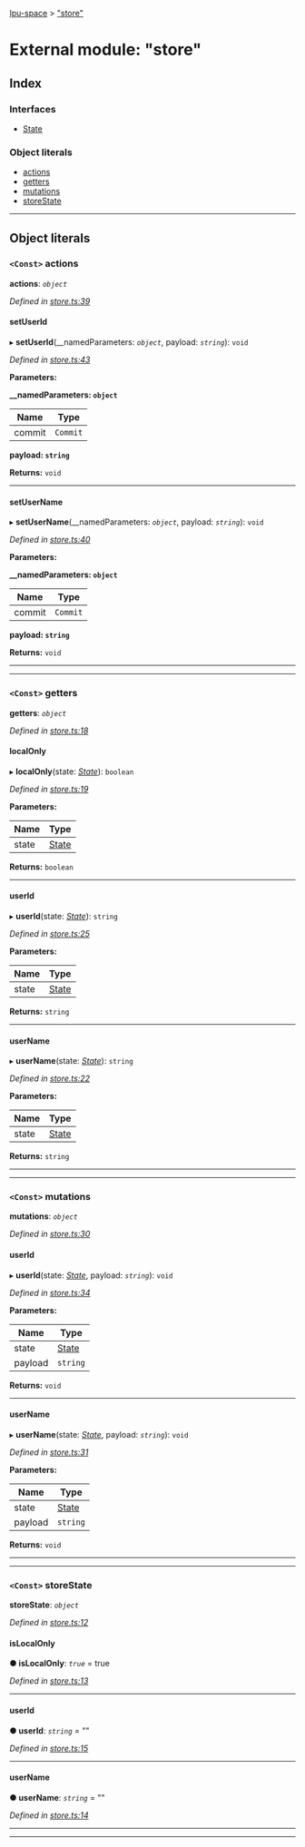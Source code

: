 [Ipu-space](../README.md) > ["store"](../modules/store_.md)

# External module: "store"

## Index

### Interfaces

* [State](../interfaces/store_.state.md)

### Object literals

* [actions](store_.md#actions)
* [getters](store_.md#getters)
* [mutations](store_.md#mutations)
* [storeState](store_.md#storestate)

---

## Object literals

<a id="actions"></a>

### `<Const>` actions

**actions**: *`object`*

*Defined in [store.ts:39](https://github.com/i-pu/ipu/blob/ce338ba/client/src/store.ts#L39)*

<a id="actions.setuserid"></a>

####  setUserId

▸ **setUserId**(__namedParameters: *`object`*, payload: *`string`*): `void`

*Defined in [store.ts:43](https://github.com/i-pu/ipu/blob/ce338ba/client/src/store.ts#L43)*

**Parameters:**

**__namedParameters: `object`**

| Name | Type |
| ------ | ------ |
| commit | `Commit` |

**payload: `string`**

**Returns:** `void`

___
<a id="actions.setusername"></a>

####  setUserName

▸ **setUserName**(__namedParameters: *`object`*, payload: *`string`*): `void`

*Defined in [store.ts:40](https://github.com/i-pu/ipu/blob/ce338ba/client/src/store.ts#L40)*

**Parameters:**

**__namedParameters: `object`**

| Name | Type |
| ------ | ------ |
| commit | `Commit` |

**payload: `string`**

**Returns:** `void`

___

___
<a id="getters"></a>

### `<Const>` getters

**getters**: *`object`*

*Defined in [store.ts:18](https://github.com/i-pu/ipu/blob/ce338ba/client/src/store.ts#L18)*

<a id="getters.localonly"></a>

####  localOnly

▸ **localOnly**(state: *[State](../interfaces/store_.state.md)*): `boolean`

*Defined in [store.ts:19](https://github.com/i-pu/ipu/blob/ce338ba/client/src/store.ts#L19)*

**Parameters:**

| Name | Type |
| ------ | ------ |
| state | [State](../interfaces/store_.state.md) |

**Returns:** `boolean`

___
<a id="getters.userid"></a>

####  userId

▸ **userId**(state: *[State](../interfaces/store_.state.md)*): `string`

*Defined in [store.ts:25](https://github.com/i-pu/ipu/blob/ce338ba/client/src/store.ts#L25)*

**Parameters:**

| Name | Type |
| ------ | ------ |
| state | [State](../interfaces/store_.state.md) |

**Returns:** `string`

___
<a id="getters.username"></a>

####  userName

▸ **userName**(state: *[State](../interfaces/store_.state.md)*): `string`

*Defined in [store.ts:22](https://github.com/i-pu/ipu/blob/ce338ba/client/src/store.ts#L22)*

**Parameters:**

| Name | Type |
| ------ | ------ |
| state | [State](../interfaces/store_.state.md) |

**Returns:** `string`

___

___
<a id="mutations"></a>

### `<Const>` mutations

**mutations**: *`object`*

*Defined in [store.ts:30](https://github.com/i-pu/ipu/blob/ce338ba/client/src/store.ts#L30)*

<a id="mutations.userid-1"></a>

####  userId

▸ **userId**(state: *[State](../interfaces/store_.state.md)*, payload: *`string`*): `void`

*Defined in [store.ts:34](https://github.com/i-pu/ipu/blob/ce338ba/client/src/store.ts#L34)*

**Parameters:**

| Name | Type |
| ------ | ------ |
| state | [State](../interfaces/store_.state.md) |
| payload | `string` |

**Returns:** `void`

___
<a id="mutations.username-1"></a>

####  userName

▸ **userName**(state: *[State](../interfaces/store_.state.md)*, payload: *`string`*): `void`

*Defined in [store.ts:31](https://github.com/i-pu/ipu/blob/ce338ba/client/src/store.ts#L31)*

**Parameters:**

| Name | Type |
| ------ | ------ |
| state | [State](../interfaces/store_.state.md) |
| payload | `string` |

**Returns:** `void`

___

___
<a id="storestate"></a>

### `<Const>` storeState

**storeState**: *`object`*

*Defined in [store.ts:12](https://github.com/i-pu/ipu/blob/ce338ba/client/src/store.ts#L12)*

<a id="storestate.islocalonly"></a>

####  isLocalOnly

**● isLocalOnly**: *`true`* = true

*Defined in [store.ts:13](https://github.com/i-pu/ipu/blob/ce338ba/client/src/store.ts#L13)*

___
<a id="storestate.userid-2"></a>

####  userId

**● userId**: *`string`* = ""

*Defined in [store.ts:15](https://github.com/i-pu/ipu/blob/ce338ba/client/src/store.ts#L15)*

___
<a id="storestate.username-2"></a>

####  userName

**● userName**: *`string`* = ""

*Defined in [store.ts:14](https://github.com/i-pu/ipu/blob/ce338ba/client/src/store.ts#L14)*

___

___

